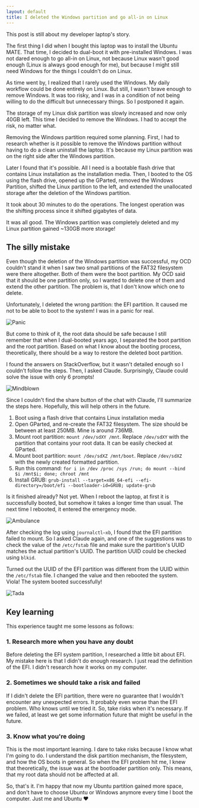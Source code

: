 ```yaml
---
layout: default
title: I deleted the Windows partition and go all-in on Linux
---
```


This post is still about my developer laptop's story.

The first thing I did when I bought this laptop was to install the Ubuntu MATE. That time, I decided to dual-boot it with pre-installed Windows. I was not dared enough to go all-in on Linux, not because Linux wasn't good enough (Linux is always good enough for me), but because I might still need Windows for the things I couldn't do on Linux.

As time went by, I realized that I rarely used the Windows. My daily workflow could be done entirely on Linux. But still, I wasn't brave enough to remove Windows. It was too risky, and I was in a condition of not being willing to do the difficult but unnecessary things. So I postponed it again.

The storage of my Linux disk partition was slowly increased and now only 40GB left. This time I decided to remove the Windows. I had to accept the risk, no matter what.

Removing the Windows partition required some planning. First, I had to research whether is it possible to remove the Windows partition without having to do a clean uninstall the laptop. It's because my Linux partition was on the right side after the Windows partition.

Later I found that it's possible. All I need is a bootable flash drive that contains Linux installation as the installation media. Then, I booted to the OS using the flash drive, opened up the GParted, removed the Windows Partition, shifted the Linux partition to the left, and extended the unallocated storage after the deletion of the Windows partition.

It took about 30 minutes to do the operations. The longest operation was the shifting process since it shifted gigabytes of data.

It was all good. The Windows partition was completely deleted and my Linux partition gained ~130GB more storage!

## The silly mistake

Even though the deletion of the Windows partition was successful, my OCD couldn't stand it when I saw two small partitions of the FAT32 filesystem were there altogether. Both of them were the boot partition. My OCD said that it should be one partition only, so I wanted to delete one of them and extend the other partition. The problem is, that I don't know which one to delete.

Unfortunately, I deleted the wrong partition: the EFI partition. It caused me not to be able to boot to the system! I was in a panic for real.

![Panic](https://media.giphy.com/media/1EghTrigJJhq8/giphy.gif?cid=790b7611y7508d0ofs5qreczfdpz6pyvismukyg3ml1f92aj&ep=v1_gifs_search&rid=giphy.gif&ct=g)

But come to think of it, the root data should be safe because I still remember that when I dual-booted years ago, I separated the boot partition and the root partition. Based on what I know about the booting process, theoretically, there should be a way to restore the deleted boot partition.

I found the answers on StackOverflow, but it wasn't detailed enough so I couldn't follow the steps. Then, I asked Claude. Surprisingly, Claude could solve the issue with only 6 prompts!

![Mindblown](https://media.giphy.com/media/v1.Y2lkPTc5MGI3NjExZ2FiODl1Z21mbGdtZnpydHR4cHN4NnNvY3c0OXhqZm42ZW40NmVhMCZlcD12MV9naWZzX3NlYXJjaCZjdD1n/Um3ljJl8jrnHy/giphy.gif)

Since I couldn't find the share button of the chat with Claude, I'll summarize the steps here. Hopefully, this will help others in the future.

1. Boot using a flash drive that contains Linux installation media
2. Open GParted, and re-create the FAT32 filesystem. The size should be between at least 250MB. Mine is around 736MB.
3. Mount root partition: `mount /dev/sdXY /mnt`. Replace `/dev/sdXY` with the partition that contains your root data. It can be easily checked at GParted.
4. Mount boot partition: `mount /dev/sdXZ /mnt/boot`. Replace `/dev/sdXZ` with the newly created formatted partition.
5. Run this command: `for i in /dev /proc /sys /run; do mount --bind $i /mnt$i; done; chroot /mnt`
6. Install GRUB: `grub-install --target=x86_64-efi --efi-directory=/boot/efi --bootloader-id=GRUB; update-grub`

Is it finished already? Not yet. When I reboot the laptop, at first it is successfully booted, but somehow it takes a longer time than usual. The next time I rebooted, it entered the emergency mode.

![Ambulance](https://media.giphy.com/media/v1.Y2lkPTc5MGI3NjExc2treG5wemM5ZmI4d2s5OWNjZHZxd3p0ZG5wdHdzM2wyYnN6ZDk4YyZlcD12MV9naWZzX3NlYXJjaCZjdD1n/QmKySYr0lCsrC/giphy.gif)

After checking the log using `journalctl—xb`, I found that the EFI partition failed to mount. So I asked Claude again, and one of the suggestions was to check the value of the `/etc/fstab` file and make sure the partition's UUID matches the actual partition's UUID. The partition UUID could be checked using `blkid`.

Turned out the UUID of the EFI partition was different from the UUID within the `/etc/fstab` file. I changed the value and then rebooted the system. Viola! The system booted successfully!

![Tada](https://media.giphy.com/media/xTka04BCNBizaAUKKA/giphy.gif?cid=790b7611lit191h535oxm5y3gy91rq9qdbfg9njk8waf8vbj&ep=v1_gifs_search&rid=giphy.gif&ct=g)

## Key learning

This experience taught me some lessons as follows:

### 1. Research more when you have any doubt

Before deleting the EFI system partition, I researched a little bit about EFI. My mistake here is that I didn't do enough research. I just read the definition of the EFI. I didn't research how it works on my computer.

### 2. Sometimes we should take a risk and failed

If I didn't delete the EFI partition, there were no guarantee that I wouldn't encounter any unexpected errors. It probably even worse than the EFI problem. Who knows until we tried it. So, take risks when it's necessary. If we failed, at least we get some information future that might be useful in the future.

### 3. Know what you're doing

This is the most important learning. I dare to take risks because I know what I'm going to do. I understand the disk partition mechanism, the filesystem, and how the OS boots in general. So when the EFI problem hit me, I knew that theoretically, the issue was at the bootloader partition only. This means, that my root data should not be affected at all.

So, that's it. I'm happy that now my Ubuntu partition gained more space, and don't have to choose Ubuntu or Windows anymore every time I boot the computer. Just me and Ubuntu ❤️

